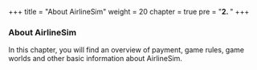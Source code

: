﻿+++
title = "About AirlineSim"
weight = 20
chapter = true
pre = "<b>2. </b>"
+++

### About AirlineSim

In this chapter, you will find an overview of payment, game rules, game worlds and other basic information about AirlineSim.